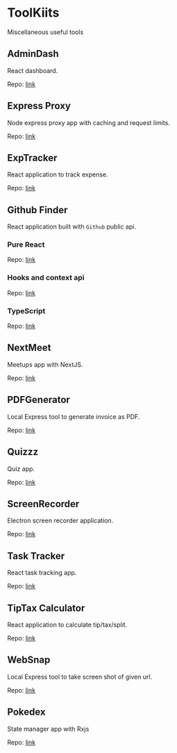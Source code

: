 # ToolKiits

Miscellaneous useful tools

## AdminDash

React dashboard.

Repo: [link](https://github.com/Radeonxz/ToolKiits/tree/master/adminDash)

## Express Proxy

Node express proxy app with caching and request limits.

Repo: [link](https://github.com/Radeonxz/ToolKiits/tree/master/expressProxy)

## ExpTracker

React application to track expense.

Repo: [link](https://github.com/Radeonxz/ToolKiits/tree/master/expTracker)

## Github Finder

React application built with `Github` public api.

### Pure React

Repo: [link](https://github.com/Radeonxz/ToolKiits/tree/master/githubFinder)

### Hooks and context api

Repo: [link](https://github.com/Radeonxz/ToolKiits/tree/master/githubFinderHook)

### TypeScript

Repo: [link](https://github.com/Radeonxz/ToolKiits/tree/master/githubFinderTs)

## NextMeet

Meetups app with NextJS.

Repo: [link](https://github.com/Radeonxz/ToolKiits/tree/master/nextMeet)

## PDFGenerator

Local Express tool to generate invoice as PDF.

Repo: [link](https://github.com/Radeonxz/ToolKiits/tree/master/pdfGenerator)

## Quizzz

Quiz app.

Repo: [link](https://github.com/Radeonxz/ToolKiits/tree/master/quizzz)

## ScreenRecorder

Electron screen recorder application.

Repo: [link](https://github.com/Radeonxz/ToolKiits/tree/master/screenRecorder)

## Task Tracker

React task tracking app.

Repo: [link](https://github.com/Radeonxz/ToolKiits/tree/master/taskTracker)

## TipTax Calculator

React application to calculate tip/tax/split.

Repo: [link](https://github.com/Radeonxz/ToolKiits/tree/master/tipTax)

## WebSnap

Local Express tool to take screen shot of given url.

Repo: [link](https://github.com/Radeonxz/ToolKiits/tree/master/webSnap)

## Pokedex

State manager app with Rxjs

Repo: [link](https://github.com/Radeonxz/ToolKiits/tree/master/pokedex)
